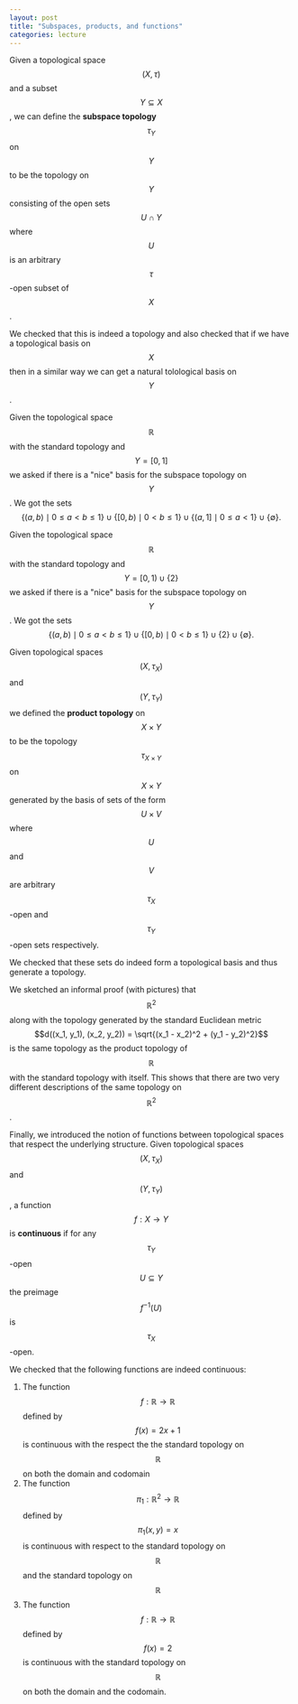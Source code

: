 ```yaml
---
layout: post
title: "Subspaces, products, and functions"
categories: lecture
---
```


Given a topological space $$(X, \tau)$$ and a subset $$Y \subseteq X$$, we can define the **subspace topology** $$\tau_Y$$ on $$Y$$ to be the topology on $$Y$$ consisting of the open sets $$U \cap Y$$ where $$U$$ is an arbitrary $$\tau$$-open subset of $$X$$.

We checked that this is indeed a topology and also checked that if we have a topological basis on $$X$$ then in a similar way we can get a natural tolological basis on $$Y$$.

Given the topological space $$\mathbb{R}$$ with the standard topology and $$Y = [0, 1]$$ we asked if there is a "nice" basis for the subspace topology on $$Y$$. We got the sets
$$\{(a, b) \mid 0 \le a < b \le 1\} \cup \{[0, b) \mid 0 < b \le 1\} \cup \{(a, 1] \mid 0 \le a < 1\} \cup \{\emptyset\}.$$

Given the topological space $$\mathbb{R}$$ with the standard topology and $$Y = [0, 1) \cup \{2\}$$ we asked if there is a "nice" basis for the subspace topology on $$Y$$. We got the sets
$$\{(a, b) \mid 0 \le a < b \le 1\} \cup \{[0, b) \mid 0 < b \le 1\} \cup \{2\} \cup \{\emptyset\}.$$

Given topological spaces $$(X, \tau_X)$$ and $$(Y, \tau_Y)$$ we defined the **product topology** on $$X \times Y$$ to be the topology $$\tau_{X \times Y}$$ on $$X \times Y$$ generated by the basis of sets of the form $$U \times V$$ where $$U$$ and $$V$$ are arbitrary $$\tau_X$$-open and $$\tau_Y$$-open sets respectively.

We checked that these sets do indeed form a topological basis and thus generate a topology.

We sketched an informal proof (with pictures) that $$\mathbb{R}^2$$ along with the topology generated by the standard Euclidean metric 
$$d((x_1, y_1), (x_2, y_2)) = \sqrt{(x_1 - x_2)^2 + (y_1 - y_2)^2}$$
is the same topology as the product topology of $$\mathbb{R}$$ with the standard topology with itself.
This shows that there are two very different descriptions of the same topology on $$\mathbb{R}^2$$.

Finally, we introduced the notion of functions between topological spaces that respect the underlying structure. 
Given topological spaces $$(X, \tau_X)$$ and $$(Y, \tau_Y)$$, a function $$f : X \rightarrow Y$$ is **continuous** if for any $$\tau_Y$$-open $$U \subseteq Y$$ the preimage $$f^{-1}(U)$$ is $$\tau_X$$-open.

We checked that the following functions are indeed continuous:
1. The function $$f : \mathbb{R} \rightarrow \mathbb{R}$$ defined by $$f(x) = 2x + 1$$ is continuous with the respect the the standard topology on $$\mathbb{R}$$ on both the domain and codomain
2. The function $$\pi_1 : \mathbb{R}^2 \rightarrow \mathbb{R}$$ defined by $$\pi_1(x, y) = x$$ is continuous with respect to the standard topology on $$\mathbb{R}$$ and the standard topology on $$\mathbb{R}$$
3. The function $$f : \mathbb{R} \rightarrow \mathbb{R}$$ defined by $$f(x) = 2$$ is continuous with the standard topology on $$\mathbb{R}$$ on both the domain and the codomain.
